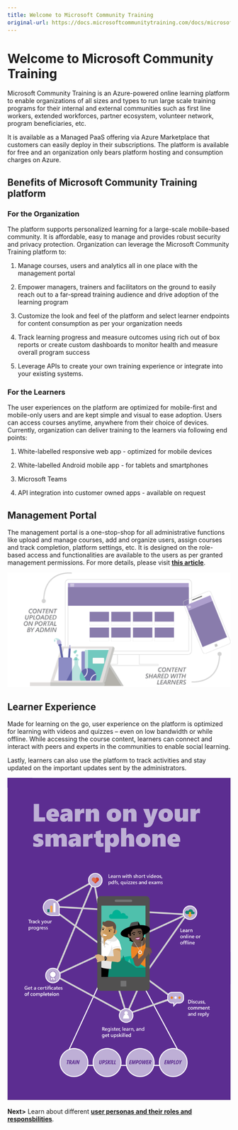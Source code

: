```yaml
---
title: Welcome to Microsoft Community Training
original-url: https://docs.microsoftcommunitytraining.com/docs/microsoft-community-training-overview
---
```


# Welcome to Microsoft Community Training

Microsoft Community Training is an Azure-powered online learning platform to enable organizations of all sizes and types to run large scale training programs for their internal and external communities such as first line workers, extended workforces, partner ecosystem, volunteer network, program beneficiaries, etc.

It is available as a Managed PaaS offering via Azure Marketplace that customers can easily deploy in their subscriptions. The platform is available for free and an organization only bears platform hosting and consumption charges on Azure.

## Benefits of Microsoft Community Training platform

### For the Organization

The platform supports personalized learning for a large-scale mobile-based community. It is affordable, easy to manage and provides robust security and privacy protection. Organization can leverage the Microsoft Community Training platform to:

1. Manage courses, users and analytics all in one place with the management portal

2. Empower managers, trainers and facilitators on the ground to easily reach out to a far-spread training audience and drive adoption of the learning program

3. Customize the look and feel of the platform and select learner endpoints for content consumption as per your organization needs

4. Track learning progress and measure outcomes using rich out of box reports or create custom dashboards to monitor health and measure overall program success

5. Leverage APIs to create your own training experience or integrate into your existing systems.

### For the Learners

The user experiences on the platform are optimized for mobile-first and mobile-only users and are kept simple and visual to ease adoption. Users can access courses anytime, anywhere from their choice of devices. Currently, organization can deliver training to the learners via following end points:

1. White-labelled responsive web app - optimized for mobile devices

2. White-labelled Android mobile app - for tablets and smartphones

3. Microsoft Teams

4. API integration into customer owned apps - available on request

## Management Portal

The management portal is a one-stop-shop for all administrative functions like upload and manage courses, add and organize users, assign courses and track completion, platform settings, etc. It is designed on the role-based access and functionalities are available to the users as per granted management permissions. For more details, please visit [**this article**](../get-started/3_user-role-and-management-portal-overview).

![admin-content-upload](../media/admin-content-upload.png)

## Learner Experience

Made for learning on the go, user experience on the platform is optimized for learning with videos and quizzes – even on low bandwidth or while offline. While accessing the course content, learners can connect and interact with peers and experts in the communities to enable social learning.  

Lastly, learners can also use the platform to track activities and stay updated on the important updates sent by the administrators.

![overview article - learners](../media/overview%20article%20-%20learners.png)

**Next>** Learn about different [**user personas and their roles and responsbilities**](../get-started/3_user-role-and-management-portal-overview).
